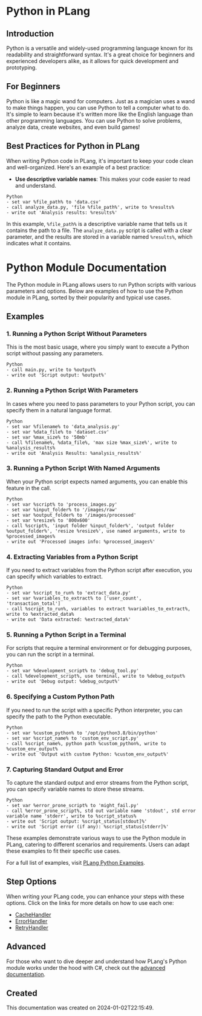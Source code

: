 
# Python in PLang
## Introduction
Python is a versatile and widely-used programming language known for its readability and straightforward syntax. It's a great choice for beginners and experienced developers alike, as it allows for quick development and prototyping.

## For Beginners
Python is like a magic wand for computers. Just as a magician uses a wand to make things happen, you can use Python to tell a computer what to do. It's simple to learn because it's written more like the English language than other programming languages. You can use Python to solve problems, analyze data, create websites, and even build games!

## Best Practices for Python in PLang
When writing Python code in PLang, it's important to keep your code clean and well-organized. Here's an example of a best practice:

- **Use descriptive variable names**: This makes your code easier to read and understand.

```plang
Python
- set var %file_path% to 'data.csv'
- call analyze_data.py, 'file %file_path%', write to %results%
- write out 'Analysis results: %results%'
```

In this example, `%file_path%` is a descriptive variable name that tells us it contains the path to a file. The `analyze_data.py` script is called with a clear parameter, and the results are stored in a variable named `%results%`, which indicates what it contains.


# Python Module Documentation

The Python module in PLang allows users to run Python scripts with various parameters and options. Below are examples of how to use the Python module in PLang, sorted by their popularity and typical use cases.

## Examples

### 1. Running a Python Script Without Parameters
This is the most basic usage, where you simply want to execute a Python script without passing any parameters.

```plang
Python
- call main.py, write to %output%
- write out 'Script output: %output%'
```

### 2. Running a Python Script With Parameters
In cases where you need to pass parameters to your Python script, you can specify them in a natural language format.

```plang
Python
- set var %filename% to 'data_analysis.py'
- set var %data_file% to 'dataset.csv'
- set var %max_size% to '50mb'
- call %filename%, %data_file%, 'max size %max_size%', write to %analysis_results%
- write out 'Analysis Results: %analysis_results%'
```

### 3. Running a Python Script With Named Arguments
When your Python script expects named arguments, you can enable this feature in the call.

```plang
Python
- set var %script% to 'process_images.py'
- set var %input_folder% to '/images/raw'
- set var %output_folder% to '/images/processed'
- set var %resize% to '800x600'
- call %script%, 'input folder %input_folder%', 'output folder %output_folder%', 'resize %resize%', use named arguments, write to %processed_images%
- write out 'Processed images info: %processed_images%'
```

### 4. Extracting Variables from a Python Script
If you need to extract variables from the Python script after execution, you can specify which variables to extract.

```plang
Python
- set var %script_to_run% to 'extract_data.py'
- set var %variables_to_extract% to ['user_count', 'transaction_total']
- call %script_to_run%, variables to extract %variables_to_extract%, write to %extracted_data%
- write out 'Data extracted: %extracted_data%'
```

### 5. Running a Python Script in a Terminal
For scripts that require a terminal environment or for debugging purposes, you can run the script in a terminal.

```plang
Python
- set var %development_script% to 'debug_tool.py'
- call %development_script%, use terminal, write to %debug_output%
- write out 'Debug output: %debug_output%'
```

### 6. Specifying a Custom Python Path
If you need to run the script with a specific Python interpreter, you can specify the path to the Python executable.

```plang
Python
- set var %custom_python% to '/opt/python3.8/bin/python'
- set var %script_name% to 'custom_env_script.py'
- call %script_name%, python path %custom_python%, write to %custom_env_output%
- write out 'Output with custom Python: %custom_env_output%'
```

### 7. Capturing Standard Output and Error
To capture the standard output and error streams from the Python script, you can specify variable names to store these streams.

```plang
Python
- set var %error_prone_script% to 'might_fail.py'
- call %error_prone_script%, std out variable name 'stdout', std error variable name 'stderr', write to %script_status%
- write out 'Script output: %script_status[stdout]%'
- write out 'Script error (if any): %script_status[stderr]%'
```

These examples demonstrate various ways to use the Python module in PLang, catering to different scenarios and requirements. Users can adapt these examples to fit their specific use cases.


For a full list of examples, visit [PLang Python Examples](https://github.com/PLangHQ/plang/tree/main/Tests/Python).

## Step Options
When writing your PLang code, you can enhance your steps with these options. Click on the links for more details on how to use each one:

- [CacheHandler](/modules/handlers/CachingHandler.md)
- [ErrorHandler](/modules/handlers/ErrorHandler.md)
- [RetryHandler](/modules/handlers/RetryHandler.md)



## Advanced
For those who want to dive deeper and understand how PLang's Python module works under the hood with C#, check out the [advanced documentation](./PLang.Modules.PythonModule_advanced.md).

## Created
This documentation was created on 2024-01-02T22:15:49.
